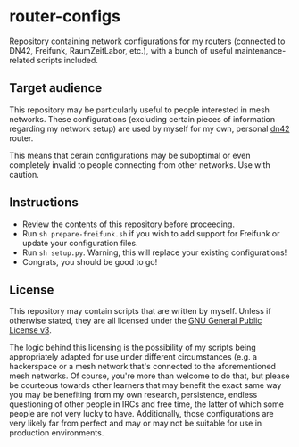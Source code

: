 # router-configs

Repository containing network configurations for my routers (connected to DN42, Freifunk, RaumZeitLabor, etc.), with a bunch of useful maintenance-related scripts included.

## Target audience

This repository may be particularly useful to people interested in mesh networks. These configurations (excluding certain pieces of information regarding my network setup) are used by myself for my own, personal [dn42](https://dn42.dev) router.

This means that cerain configurations may be suboptimal or even completely invalid to people connecting from other networks. Use with caution.

## Instructions

* Review the contents of this repository before proceeding.
* Run `sh prepare-freifunk.sh` if you wish to add support for Freifunk or update your configuration files.
* Run `sh setup.py`. Warning, this will replace your existing configurations!
* Congrats, you should be good to go!

## License

This repository may contain scripts that are written by myself. Unless if otherwise stated, they are all licensed under the [GNU General Public License v3](LICENSE).

The logic behind this licensing is the possibility of my scripts being appropriately adapted for use under different circumstances (e.g. a hackerspace or a mesh network that's connected to the aforementioned mesh networks. Of course, you're more than welcome to do that, but please be courteous towards other learners that may benefit the exact same way you may be benefiting from my own research, persistence, endless questioning of other people in IRCs and free time, the latter of which some people are not very lucky to have. Additionally, those configurations are very likely far from perfect and may or may not be suitable for use in production environments.
